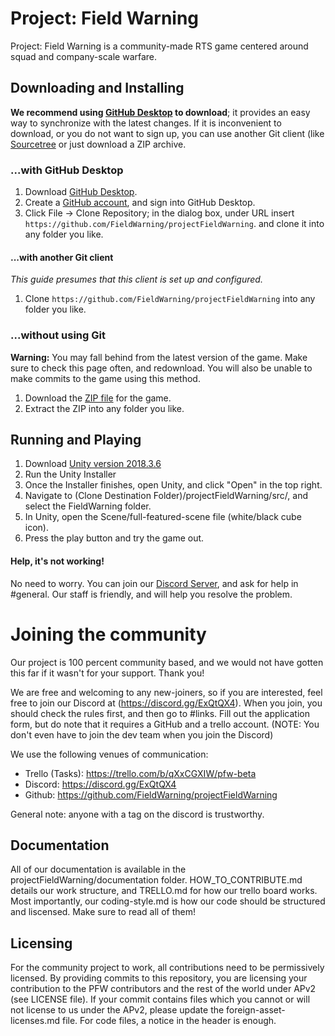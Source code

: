 # Project: Field Warning
Project: Field Warning is a community-made RTS game centered around squad and company-scale warfare.

## Downloading and Installing
**We recommend using [GitHub Desktop](https://desktop.github.com) to download**;
it provides an easy way to synchronize with the latest changes. If it is
inconvenient to download, or you do not want to sign up, you can use another
Git client (like [Sourcetree](https://www.atlassian.com/software/sourcetree) or
just download a ZIP archive.

### ...with GitHub Desktop
1. Download [GitHub Desktop](https://desktop.github.com).
2. Create a [GitHub account](https://github.com/join), and sign into GitHub
   Desktop.
3. Click File → Clone Repository; in the dialog box, under URL insert
   `https://github.com/FieldWarning/projectFieldWarning`. and clone it into any folder you like.

#### ...with another Git client
*This guide presumes that this client is set up and configured.*

1. Clone `https://github.com/FieldWarning/projectFieldWarning` into any folder you like.

### ...without using Git
**Warning:** You may fall behind from the latest version of the game. Make sure
to check this page often, and redownload. You will also be unable to make commits to the game using this method.

1. Download the [ZIP file](https://github.com/FieldWarning/projectFieldWarning/archive/master.zip) for the game.
2. Extract the ZIP into any folder you like.

## Running and Playing
1. Download [Unity version 2018.3.6](https://unity3d.com/get-unity/download/archive)
2. Run the Unity Installer
3. Once the Installer finishes, open Unity, and click "Open" in the top right.
4. Navigate to (Clone Destination Folder)/projectFieldWarning/src/, and select the FieldWarning folder.
5. In Unity, open the Scene/full-featured-scene file (white/black cube icon).
6. Press the play button and try the game out.

#### Help, it's not working!
No need to worry. You can join our [Discord Server](https://discord.gg/ExQtQX4), and ask for help in #general.
Our staff is friendly, and will help you resolve the problem.

# Joining the community
Our project is 100 percent community based, and we would not have gotten this far if it wasn't for your support. Thank you!

We are free and welcoming to any new-joiners, so if you are interested, feel free to join our Discord at (https://discord.gg/ExQtQX4).
When you join, you should check the rules first, and then go to #links. Fill out the application form, but do note that it requires a GitHub and a trello account.
(NOTE: You don't even have to join the dev team when you join the Discord)

We use the following venues of communication:
- Trello (Tasks): https://trello.com/b/qXxCGXIW/pfw-beta
- Discord: https://discord.gg/ExQtQX4
- Github: https://github.com/FieldWarning/projectFieldWarning

General note: anyone with a tag on the discord is trustworthy.

## Documentation
All of our documentation is available in the projectFieldWarning/documentation folder.
HOW_TO_CONTRIBUTE.md details our work structure, and TRELLO.md for how our trello board works.
Most importantly, our coding-style.md is how our code should be structured and liscensed.
Make sure to read all of them!

## Licensing
For the community project to work, all contributions need to be permissively licensed. By providing commits to this repository, you are licensing your contribution to the PFW contributors and the rest of the world under APv2 (see LICENSE file).
If your commit contains files which you cannot or will not license to us under the APv2, please update the foreign-asset-licenses.md file. For code files, a notice in the header is enough.
